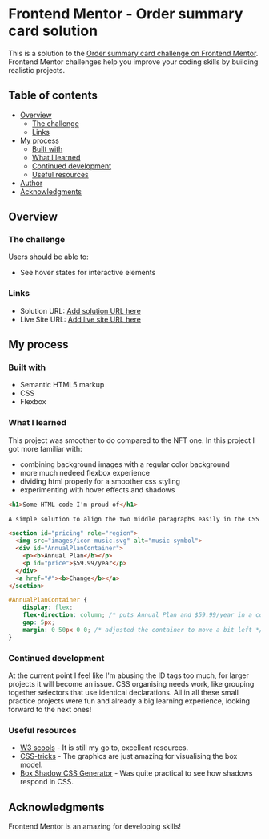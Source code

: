 # Frontend Mentor - Order summary card solution

This is a solution to the [Order summary card challenge on Frontend Mentor](https://www.frontendmentor.io/challenges/order-summary-component-QlPmajDUj). Frontend Mentor challenges help you improve your coding skills by building realistic projects. 

## Table of contents

- [Overview](#overview)
  - [The challenge](#the-challenge)
  - [Links](#links)
- [My process](#my-process)
  - [Built with](#built-with)
  - [What I learned](#what-i-learned)
  - [Continued development](#continued-development)
  - [Useful resources](#useful-resources)
- [Author](#author)
- [Acknowledgments](#acknowledgments)


## Overview

### The challenge

Users should be able to:

- See hover states for interactive elements

### Links

- Solution URL: [Add solution URL here](https://your-solution-url.com)
- Live Site URL: [Add live site URL here](https://your-live-site-url.com)

## My process

### Built with

- Semantic HTML5 markup
- CSS
- Flexbox

### What I learned

This project was smoother to do compared to the NFT one. In this project I got more familiar with:
- combining background images with a regular color background
- more much nedeed flexbox experience
- dividing html properly for a smoother css styling
- experimenting with hover effects and shadows


```html
<h1>Some HTML code I'm proud of</h1>

A simple solution to align the two middle paragraphs easily in the CSS styling later

<section id="pricing" role="region">
  <img src="images/icon-music.svg" alt="music symbol">
  <div id="AnnualPlanContainer">
    <p><b>Annual Plan</b></p>
    <p id="price">$59.99/year</p>
  </div>
  <a href="#"><b>Change</b></a>
</section>

```
```css
#AnnualPlanContainer {   
    display: flex;
    flex-direction: column; /* puts Annual Plan and $59.99/year in a column */
    gap: 5px;
    margin: 0 50px 0 0; /* adjusted the container to move a bit left */
}
```


### Continued development

At the current point I feel like I'm abusing the ID tags too much, for larger projects it will become an issue. CSS organising needs work, like grouping together selectors that use identical declarations. 
All in all these small practice projects were fun and already a big learning experience, looking forward to the next ones!


### Useful resources

- [W3 scools](https://www.w3schools.com/) - It is still my go to, excellent resources.
- [CSS-tricks](https://css-tricks.com/snippets/css/a-guide-to-flexbox/) - The graphics are just amazing for visualising the box model.
- [Box Shadow CSS Generator](https://html-css-js.com/css/generator/box-shadow/) - Was quite practical to see how shadows respond in CSS.


## Acknowledgments

Frontend Mentor is an amazing for developing skills!

